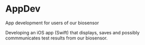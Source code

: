 # AppDev
App development for users of our biosensor

Developing an iOS app (Swift) that displays, saves and possibly commmunicates test results from our biosensor.
